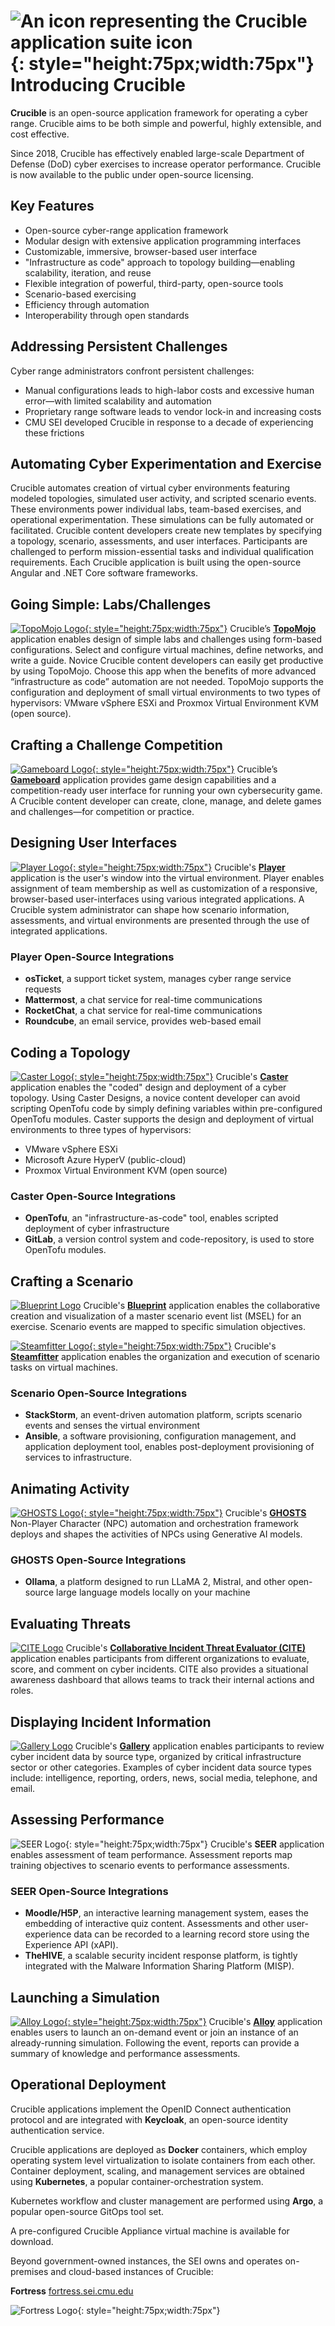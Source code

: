 # ![An icon representing the Crucible application suite icon](assets/img/home/cruciblelogo.svg "Crucible Application Suite Icon"){: style="height:75px;width:75px"} Introducing Crucible

**Crucible** is an open-source application framework for operating a cyber range. Crucible aims to be both simple and powerful, highly extensible, and cost effective.

Since 2018, Crucible has effectively enabled large-scale Department of Defense (DoD) cyber exercises to increase operator performance. Crucible is now available to the public under open-source licensing.

## Key Features

- Open-source cyber-range application framework
- Modular design with extensive application programming interfaces
- Customizable, immersive, browser-based user interface
- "Infrastructure as code" approach to topology building—enabling scalability, iteration, and reuse
- Flexible integration of powerful, third-party, open-source tools
- Scenario-based exercising
- Efficiency through automation
- Interoperability through open standards

## Addressing Persistent Challenges

Cyber range administrators confront persistent challenges:

- Manual configurations leads to high-labor costs and excessive human error—with limited scalability and automation
- Proprietary range software leads to vendor lock-in and increasing costs
- CMU SEI developed Crucible in response to a decade of experiencing these frictions

## Automating Cyber Experimentation and Exercise

Crucible automates creation of virtual cyber environments featuring modeled topologies, simulated user activity, and scripted scenario events. These environments power individual labs, team-based exercises, and operational experimentation. These simulations can be fully automated or facilitated. Crucible content developers create new templates by specifying a topology, scenario, assessments, and user interfaces. Participants are challenged to perform mission-essential tasks and individual qualification requirements. Each Crucible application is built using the open-source Angular and .NET Core software frameworks.

## Going Simple: Labs/Challenges

[![TopoMojo Logo](assets/img/crucible-icon-topomojo.svg){: style="height:75px;width:75px"}](topomojo/index.md) Crucible’s [**TopoMojo**](topomojo/index.md) application enables design of simple labs and challenges using form-based configurations. Select and configure virtual machines, define networks, and write a guide. Novice Crucible content developers can easily get productive by using TopoMojo. Choose this app when the benefits of more advanced “infrastructure as code” automation are not needed. TopoMojo supports the configuration and deployment of small virtual environments to two types of hypervisors: VMware vSphere ESXi and Proxmox Virtual Environment KVM (open source). 

## Crafting a Challenge Competition

[![Gameboard Logo](assets/img/crucible-icon-gameboard.svg){: style="height:75px;width:75px"}](gameboard/index.md) Crucible’s [**Gameboard**](gameboard/index.md) application provides game design capabilities and a competition-ready user interface for running your own cybersecurity game. A Crucible content developer can create, clone, manage, and delete games and challenges—for competition or practice.

## Designing User Interfaces

[![Player Logo](assets/img/crucible-icon-player.svg){: style="height:75px;width:75px"}](player/index.md) Crucible's [**Player**](player/index.md) application is the user's window into the virtual environment. Player enables assignment of team membership as well as customization of a responsive, browser-based user-interfaces using various integrated applications. A Crucible system administrator can shape how scenario information, assessments, and virtual environments are presented through the use of integrated applications.

### Player Open-Source Integrations

- **osTicket**, a support ticket system, manages cyber range service requests
- **Mattermost**, a chat service for real-time communications
- **RocketChat**, a chat service for real-time communications
- **Roundcube**, an email service, provides web-based email

## Coding a Topology

[![Caster Logo](assets/img/crucible-icon-caster.svg){: style="height:75px;width:75px"}](caster/index.md) Crucible's [**Caster**](caster/index.md) application enables the "coded" design and deployment of a cyber topology. Using Caster Designs, a novice content developer can avoid scripting OpenTofu code by simply defining variables within pre-configured OpenTofu modules. Caster supports the design and deployment of virtual environments to three types of hypervisors:

- VMware vSphere ESXi
- Microsoft Azure HyperV (public-cloud)
- Proxmox Virtual Environment KVM (open source)

### Caster Open-Source Integrations

- **OpenTofu**, an "infrastructure-as-code" tool, enables scripted deployment of cyber infrastructure
- **GitLab**, a version control system and code-repository, is used to store OpenTofu modules.

## Crafting a Scenario

[![Blueprint Logo](assets/img/blueprint-logo.png)](blueprint/index.md) Crucible's [**Blueprint**](blueprint/index.md) application enables the collaborative creation and visualization of a master scenario event list (MSEL) for an exercise. Scenario events are mapped to specific simulation objectives.

[![Steamfitter Logo](assets/img/crucible-icon-steamfitter.svg){: style="height:75px;width:75px"}](steamfitter/index.md) Crucible's [**Steamfitter**](steamfitter/index.md) application enables the organization and execution of scenario tasks on virtual machines.

### Scenario Open-Source Integrations

- **StackStorm**, an event-driven automation platform, scripts scenario events and senses the virtual environment
- **Ansible**, a software provisioning, configuration management, and application deployment tool, enables post-deployment provisioning of services to infrastructure.

## Animating Activity

[![GHOSTS Logo](assets/img/ghosts_new.png){: style="height:75px;width:75px"}](https://cmu-sei.github.io/GHOSTS/) Crucible's [**GHOSTS**](https://cmu-sei.github.io/GHOSTS/) Non-Player Character (NPC) automation and orchestration framework deploys and shapes the activities of NPCs using Generative AI models.

### GHOSTS Open-Source Integrations

- **Ollama**, a platform designed to run LLaMA 2, Mistral, and other open-source large language models locally on your machine

## Evaluating Threats

[![CITE Logo](assets/img/cite-logo.png)](cite/index.md) Crucible's [**Collaborative Incident Threat Evaluator (CITE)**](cite/index.md) application enables participants from different organizations to evaluate, score, and comment on cyber incidents. CITE also provides a situational awareness dashboard that allows teams to track their internal actions and roles.

## Displaying Incident Information

[![Gallery Logo](assets/img/gallery-logo.png)](gallery/index.md) Crucible's [**Gallery**](gallery/index.md) application enables participants to review cyber incident data by source type, organized by critical infrastructure sector or other categories. Examples of cyber incident data source types include: intelligence, reporting, orders, news, social media, telephone, and email.

## Assessing Performance

![SEER Logo](assets/img/crucible-icon-seer.svg){: style="height:75px;width:75px"} Crucible's **SEER** application enables assessment of team performance. Assessment reports map training objectives to scenario events to performance assessments.

### SEER Open-Source Integrations

- **Moodle/H5P**, an interactive learning management system, eases the embedding of interactive quiz content. Assessments and other user-experience data can be recorded to a learning record store using the Experience API (xAPI).
- **TheHIVE**, a scalable security incident response platform, is tightly integrated with the Malware Information Sharing Platform (MISP).

## Launching a Simulation

[![Alloy Logo](assets/img/crucible-icon-alloy.svg){: style="height:75px;width:75px"}](alloy/index.md) Crucible's [**Alloy**](alloy/index.md) application enables users to launch an on-demand event or join an instance of an already-running simulation. Following the event, reports can provide a summary of knowledge and performance assessments.

## Operational Deployment

Crucible applications implement the OpenID Connect authentication protocol and are integrated with **Keycloak**, an open-source identity authentication service.

Crucible applications are deployed as **Docker** containers, which employ operating system level virtualization to isolate containers from each other. Container deployment, scaling, and management services are obtained using **Kubernetes**, a popular container-orchestration system.

Kubernetes workflow and cluster management are performed using **Argo**, a popular open-source GitOps tool set.

A pre-configured Crucible Appliance virtual machine is available for download.

Beyond government-owned instances, the SEI owns and operates on-premises and cloud-based instances of Crucible:

**Fortress** [fortress.sei.cmu.edu](https://fortress.sei.cmu.edu)

![Fortress Logo](assets/img/fortress-app.svg){: style="height:75px;width:75px"}
